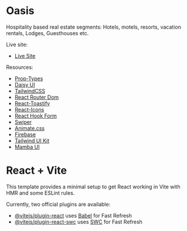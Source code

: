 # Oasis

Hospitality based real estate segments: Hotels, motels, resorts, vacation rentals, Lodges, Guesthouses etc.

Live site:

- [Live Site]()


Resources:

- [Prop-Types](https://www.npmjs.com/package/prop-types)
- [Daisy UI](https://daisyui.com/)
- [TailwindCSS](https://tailwindcss.com/)
- [React Router Dom](https://reactrouter.com/en/main)
- [React-Toastify](https://github.com/fkhadra/react-toastify#readme)
- [React-Icons](https://react-icons.github.io/react-icons/)
- [React Hook Form](https://react-hook-form.com/)
- [Swiper](https://swiperjs.com/)
- [Animate.css](https://animate.style/)
- [Firebase](https://console.firebase.google.com)
- [Tailwind UI Kit](https://tuk.dev/components)
- [Mamba UI](https://mambaui.com/)




# React + Vite

This template provides a minimal setup to get React working in Vite with HMR and some ESLint rules.

Currently, two official plugins are available:

- [@vitejs/plugin-react](https://github.com/vitejs/vite-plugin-react/blob/main/packages/plugin-react/README.md) uses [Babel](https://babeljs.io/) for Fast Refresh
- [@vitejs/plugin-react-swc](https://github.com/vitejs/vite-plugin-react-swc) uses [SWC](https://swc.rs/) for Fast Refresh
